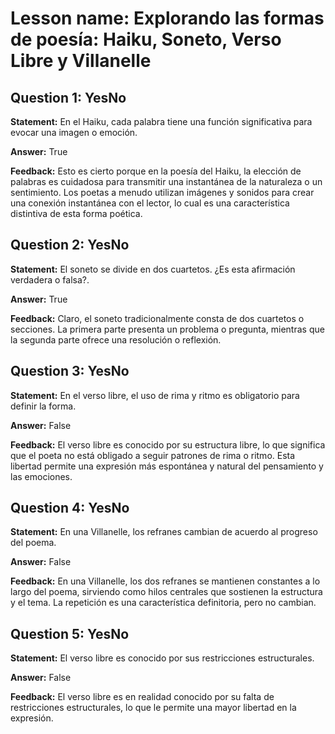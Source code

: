 # Lesson name: Explorando las formas de poesía: Haiku, Soneto, Verso Libre y Villanelle

## Question 1: YesNo

**Statement:** En el Haiku, cada palabra tiene una función significativa para evocar una imagen o emoción.

**Answer:** True

**Feedback:**
Esto es cierto porque en la poesía del Haiku, la elección de palabras es cuidadosa para transmitir una instantánea de la naturaleza o un sentimiento. Los poetas a menudo utilizan imágenes y sonidos para crear una conexión instantánea con el lector, lo cual es una característica distintiva de esta forma poética.


## Question 2: YesNo

**Statement:** El soneto se divide en dos cuartetos. ¿Es esta afirmación verdadera o falsa?.

**Answer:** True

**Feedback:**
Claro, el soneto tradicionalmente consta de dos cuartetos o secciones. La primera parte presenta un problema o pregunta, mientras que la segunda parte ofrece una resolución o reflexión.


## Question 3: YesNo

**Statement:** En el verso libre, el uso de rima y ritmo es obligatorio para definir la forma.

**Answer:** False

**Feedback:**
El verso libre es conocido por su estructura libre, lo que significa que el poeta no está obligado a seguir patrones de rima o ritmo. Esta libertad permite una expresión más espontánea y natural del pensamiento y las emociones.


## Question 4: YesNo

**Statement:** En una Villanelle, los refranes cambian de acuerdo al progreso del poema.

**Answer:** False

**Feedback:**
En una Villanelle, los dos refranes se mantienen constantes a lo largo del poema, sirviendo como hilos centrales que sostienen la estructura y el tema. La repetición es una característica definitoria, pero no cambian.


## Question 5: YesNo

**Statement:** El verso libre es conocido por sus restricciones estructurales.

**Answer:** False

**Feedback:**
El verso libre es en realidad conocido por su falta de restricciones estructurales, lo que le permite una mayor libertad en la expresión.


